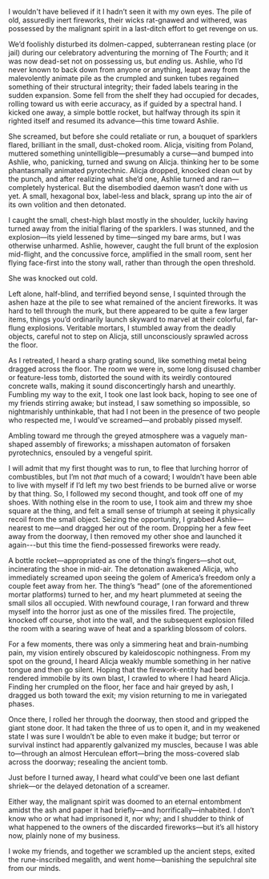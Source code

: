 I wouldn't have believed if it I hadn’t seen it with my own eyes. The pile of old, assuredly inert fireworks, their wicks rat-gnawed and withered, was possessed by the malignant spirit in a last-ditch effort to get revenge on us.  

We’d foolishly disturbed its dolmen-capped, subterranean resting place (or jail) during our celebratory adventuring the morning of The Fourth; and it was now dead-set not on possessing us, but *ending* us. Ashlie, who I’d never known to back down from anyone or anything, leapt away from the malevolently animate pile as the crumpled and sunken tubes regained something of their structural integrity; their faded labels tearing in the sudden expansion. Some fell from the shelf they had occupied for decades, rolling toward us with eerie accuracy, as if guided by a spectral hand. I kicked one away, a simple bottle rocket, but halfway through its spin it righted itself and resumed its advance—this time toward Ashlie.  

She screamed, but before she could retaliate or run, a bouquet of sparklers flared, brilliant in the small, dust-choked room. Alicja, visiting from Poland, muttered something unintelligible—presumably a curse—and bumped into Ashlie, who, panicking, turned and swung on Alicja. thinking her to be some phantasmally animated pyrotechnic. Alicja dropped, knocked clean out by the punch, and after realizing what she’d one, Ashlie turned and ran—completely hysterical. But the disembodied daemon wasn’t done with us yet. A small, hexagonal box, label-less and black, sprang up into the air of its own volition and then detonated.  

I caught the small, chest-high blast mostly in the shoulder, luckily having turned away from the initial flaring of the sparklers. I was stunned, and the explosion—its yield lessened by time—singed my bare arms, but I was otherwise unharmed. Ashlie, however, caught the full brunt of the explosion mid-flight, and the concussive force, amplified in the small room, sent her flying face-first into the stony wall, rather than through the open threshold.  

She was knocked out cold.  

Left alone, half-blind, and terrified beyond sense, I squinted through the ashen haze at the pile to see what remained of the ancient fireworks. It was hard to tell through the murk, but there appeared to be quite a few larger items, things you’d ordinarily launch skyward to marvel at their colorful, far-flung explosions. Veritable mortars, I stumbled away from the deadly objects, careful not to step on Alicja, still unconsciously sprawled across the floor.  

As I retreated, I heard a sharp grating sound, like something metal being dragged across the floor. The room we were in, some long disused chamber or feature-less tomb, distorted the sound with its weirdly contoured concrete walls, making it sound disconcertingly harsh and unearthly. Fumbling my way to the exit, I took one last look back, hoping to see one of my friends stirring awake; but instead, I saw something so impossible, so nightmarishly unthinkable, that had I not been in the presence of two people who respected me, I would’ve screamed—and probably pissed myself.  

Ambling toward me through the greyed atmosphere was a vaguely man-shaped assembly of fireworks; a misshapen automaton of forsaken pyrotechnics, ensouled by a vengeful spirit.  

I will admit that my first thought was to run, to flee that lurching horror of combustibles, but I’m not *that* much of a coward; I wouldn’t have been able to live with myself if I’d left my two best friends to be burned alive or worse by that thing. So, I followed my second thought, and took off one of my shoes. With nothing else in the room to use, I took aim and threw my shoe square at the thing, and felt a small sense of triumph at seeing it physically recoil from the small object. Seizing the opportunity, I grabbed Ashlie—nearest to me—and dragged her out of the room. Dropping her a few feet away from the doorway, I then removed my other shoe and launched it again---but this time the fiend-possessed fireworks were ready.  

A bottle rocket—appropriated as one of the thing’s fingers—shot out, incinerating the shoe in mid-air. The detonation awakened Alicja, who immediately screamed upon seeing the golem of America’s freedom only a couple feet away from her. The thing’s “head” (one of the aforementioned mortar platforms) turned to her, and my heart plummeted at seeing the small silos all occupied. With newfound courage, I ran forward and threw myself into the horror just as one of the missiles fired. The projectile, knocked off course, shot into the wall, and the subsequent explosion filled the room with a searing wave of heat and a sparkling blossom of colors.  

For a few moments, there was only a simmering heat and brain-numbing pain, my vision entirely obscured by kaleidoscopic nothingness. From my spot on the ground, I heard Alicja weakly mumble something in her native tongue and then go silent. Hoping that the firework-entity had been rendered immobile by its own blast, I crawled to where I had heard Alicja. Finding her crumpled on the floor, her face and hair greyed by ash, I dragged us both toward the exit; my vision returning to me in variegated phases.  

Once there, I rolled her through the doorway, then stood and gripped the giant stone door. It had taken the three of us to open it, and in my weakened state I was sure I wouldn’t be able to even make it budge; but terror or survival instinct had apparently galvanized my muscles, because I was able to—through an almost Herculean effort—bring the moss-covered slab across the doorway; resealing the ancient tomb.  

Just before I turned away, I heard what could’ve been one last defiant shriek—or the delayed detonation of a screamer.  

Either way, the malignant spirit was doomed to an eternal entombment amidst the ash and paper it had briefly—and horrifically—inhabited. I don’t know who or what had imprisoned it, nor why; and I shudder to think of what happened to the owners of the discarded fireworks—but it’s all history now, plainly none of my business.  

I woke my friends, and together we scrambled up the ancient steps, exited the rune-inscribed megalith, and went home—banishing the sepulchral site from our minds. 